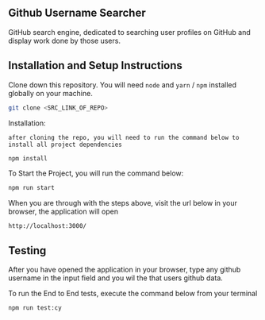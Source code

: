 ## Github Username Searcher

GitHub search engine, dedicated to searching user profiles on GitHub and
display work done by those users.

## Installation and Setup Instructions

Clone down this repository. You will need `node` and `yarn` / `npm` installed globally on your machine.

```sh
git clone <SRC_LINK_OF_REPO>
```

Installation:

    after cloning the repo, you will need to run the command below to install all project dependencies

```sh
npm install
```

To Start the Project, you will run the command below:

```sh
npm run start
```

When you are through with the steps above, visit the url below in your browser, the application will open

`http://localhost:3000/`


## Testing

After you have opened the application in your browser, type any github username in the input field and you wil the that users github data.

To run the End to End tests, execute the command below from your terminal

```sh
npm run test:cy
```


